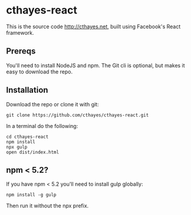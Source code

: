 # cthayes-react

This is the source code http://cthayes.net, built using Facebook's React framework.

## Prereqs

You'll need to install NodeJS and npm. The Git cli is optional, but makes it easy to download the repo.


## Installation
Download the repo or clone it with git:
```
git clone https://github.com/cthayes/cthayes-react.git
```

In a terminal do the following:

```
cd cthayes-react
npm install
npx gulp
open dist/index.html
```

## npm < 5.2?

If you have npm < 5.2 you'll need to install gulp globally:
```
npm install -g gulp
```

Then run it without the npx prefix. 
